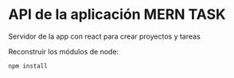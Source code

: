 # API de la aplicación MERN TASK

Servidor de la app con react para crear proyectos y tareas

Reconstruir los módulos de node:

```
npm install
```
